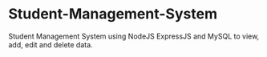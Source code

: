 # Student-Management-System
Student Management System using NodeJS ExpressJS and MySQL to view, add, edit and delete data.
